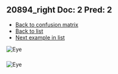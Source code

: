 ## 20894_right Doc: 2 Pred: 2
- [Back to confusion matrix](https://github.com/juliandewit/kaggle_retinopathy/blob/master/matrix.md)
- [Back to list](https://github.com/juliandewit/kaggle_retinopathy/blob/master/lists/22/list.md)
- [Next example in list](https://github.com/juliandewit/kaggle_retinopathy/blob/master/lists/22/20/20926_right.md)

![Eye](https://retinopaty.blob.core.windows.net/size1024/20894_right_2.jpeg)

### 

![Eye]()
